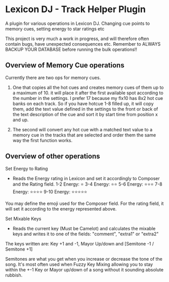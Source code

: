# Lexicon DJ - Track Helper Plugin

A plugin for various operations in Lexicon DJ. Changing cue points to memory cues, setting energy to star ratings etc

This project is very much a work in progress, and will therefore often contain bugs, have unexpected consequences etc.
Remember to ALWAYS BACKUP YOUR DATABASE before running the bulk operations!!

## Overview of Memory Cue operations

Currently there are two ops for memory cues. 
1. One that copies all the hot cues and creates memory cues of them up to a maximum of 10. it will place it after the first available spot according to the number in the settings. I prefer 17 because my flx10 has 8x2 hot cue banks on each track.
So if you have hotcue 1-8 filled up, it will copy them, add the text value defined in the settings to the front or back of the text description of the cue and sort it by start time from position x and up.

2. The second will convert any hot cue with a matched text value to a memory cue in the tracks that are selected and order them the same way the first function works.

## Overview of other operations

Set Energy to Rating
- Reads the Energy rating in Lexicon and set it accordingly to Composer and the Rating field. 
 1-2 Energy: ⭐
 3-4 Energy: ⭐⭐
 5-6 Energy: ⭐⭐⭐
 7-8 Energy: ⭐⭐⭐⭐
9-10 Energy: ⭐⭐⭐⭐⭐

You may define the emoji used for the Composer field. For the rating field, it will set it according to the energy represented above.

Set Mixable Keys
- Reads the current key (Must be Camelot) and calculates the mixable keys and writes it to one of the fields: "comment", "extra1" or "extra2"

The keys written are: Key +1 and -1, Mayor Up/down and [Semitone -1 / Semitone +1]

Semitones are what you get when you increase or decrease the tone of the song. It's most often used when Fuzzy Key Mixing allowing you to stay within the +-1 Key or Mayor up/down of a song without it sounding absolute rubbish.